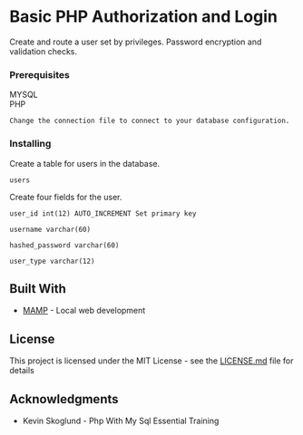 # Basic PHP Authorization and Login

Create and route a user set by privileges. Password encryption and validation checks.

### Prerequisites
MYSQL  
PHP  
```
Change the connection file to connect to your database configuration. 
```


### Installing

Create a table for users in the database.

```
users
```

Create four fields for the user.

```
user_id int(12) AUTO_INCREMENT Set primary key
```
```
username varchar(60)
```
```
hashed_password varchar(60)
```
```
user_type varchar(12)
```



## Built With

* [MAMP](https://www.mamp.info/en/) - Local web development

## License

This project is licensed under the MIT License - see the [LICENSE.md](LICENSE.md) file for details

## Acknowledgments

* Kevin Skoglund - Php With My Sql Essential Training


